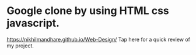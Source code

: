 # Google clone by using HTML css javascript.

https://nikhilmandhare.github.io/Web-Design/   Tap here for a quick review of my project.
